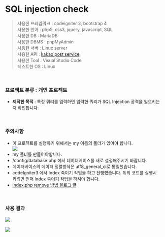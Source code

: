 # SQL injection check

>사용한 프레임워크 : codeigniter 3, bootstrap 4<br>
>사용한 언어 : php5, css3, jquery, javascript, SQL<br>
>사용한 DB : MariaDB<br>
>사용한 DBMS : phpMyAdmin<br>
>사용한 서버 : Linux server<br>
>사용한 API : <a href="http://postcode.map.daum.net/guide">kakao post service</a><br>
>사용한 Tool : Visual Studio Code<br>
>테스트한 OS : Linux<br>
<br>

### 프로젝트 분류 : 개인 프로젝트

<ul>
  <li><b>제작한 목적</b> : 특정 쿼리를 입력하면 입력한 쿼리가 SQL Injection 공격을 일으키는지 확인합니다.</li>
</ul>
<br>

### 주의사항
<ul>
  <li>이 프로젝트를 실행하기 위해서는 my 이름의 폴더가 있어야 합니다.</li>
  <kbd>
    <img src="https://user-images.githubusercontent.com/74585673/153512814-370120a3-735b-4730-869e-a6f7a24387e0.PNG">
  </kbd>
  <li>my 폴더를 만들어야합니다.</li>
  <li>/config/database.php 에서 데이터베이스를 새로 설정해주시기 바랍니다.</li>
  <li>데이터베이스의 데이터 정렬방식은 utf8_general_ci로 통일했습니다.</li>
  <li>codeIgniter3 에서 Index 죽이기 작업을 하고 진행했습니다. 위의 코드를 실행시키려면 먼저 Index 죽이기 작업을 하셔야 합니다.</li>
   <li><a href="https://gold9ine.tistory.com/entry/CodeIgniter-%EC%BD%94%EB%93%9C%EC%9D%B4%EA%B7%B8%EB%82%98%EC%9D%B4%ED%84%B0-indexphp-%EC%A3%BD%EC%9D%B4%EA%B8%B0-Not-Found-error">index.php remove 방법 블로그 글</a></li>
</ul>
<br>

### 사용 결과
<kbd>
    <img src="https://user-images.githubusercontent.com/74585673/174460463-056108a0-f1f5-46ce-b8d1-0e7f75e378d5.PNG">
</kbd>
<br><br>
<kbd>
    <img src="https://user-images.githubusercontent.com/74585673/174460467-ed092471-9b74-46c2-93e0-74ab9ae977a1.PNG">
</kbd>
<br><br>
